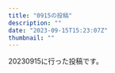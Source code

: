```yaml
---
title: "0915の投稿"
description: ""
date: "2023-09-15T15:23:07Z"
thumbnail: ""
---
```

20230915に行った投稿です。
<!--more-->
